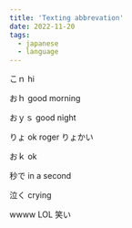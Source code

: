 ```yaml
---
title: 'Texting abbrevation'
date: 2022-11-20
tags:
  - japanese
  - language
---
```


こｎ
hi

おｈ
good morning

おｙｓ
good night

りょ
ok roger
りょかい

おｋ
ok

秒で
in a second

泣く
crying

wwww
LOL
笑い
